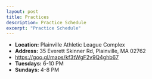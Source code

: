 ```yaml
---
layout: post
title: Practices
description: Practice Schedule
excerpt: "Practice Schedule"
---
```

* **Location:** Plainville Athletic League Complex
* **Address:** 35 Everett Skinner Rd, Plainville, MA 02762
* https://goo.gl/maps/kf3tWgF2v9Q4ghb67
* **Tuesdays:** 6-10 PM
* **Sundays:** 4-8 PM


